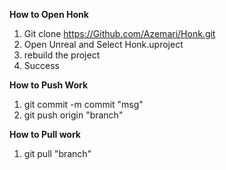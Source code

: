 **How to Open Honk**
1. Git clone https://Github.com/Azemari/Honk.git
2. Open Unreal and Select Honk.uproject
3. rebuild the project
4. Success

**How to Push Work**
1. git commit -m commit "msg"  
2. git push origin "branch"

**How to Pull work**
1. git pull "branch"
